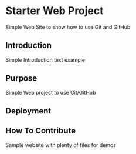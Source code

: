 # Starter Web Project

Simple Web Site to show how to use Git and GitHub

## Introduction

Simple Introduction text example

## Purpose

Simple Web project to use Git/GitHub

## Deployment

## How To Contribute

Sample website with plenty of files for demos